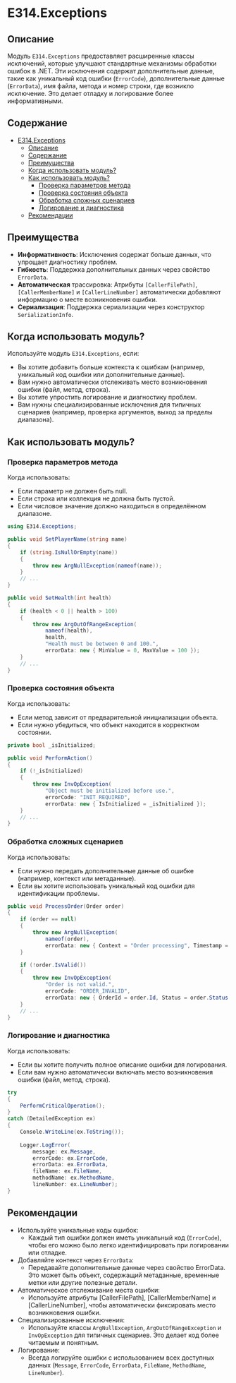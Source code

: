 # E314.Exceptions

## Описание

Модуль `E314.Exceptions` предоставляет расширенные классы исключений, которые улучшают стандартные механизмы обработки ошибок в .NET. Эти исключения содержат дополнительные данные, такие как уникальный код ошибки (`ErrorCode`), дополнительные данные (`ErrorData`), имя файла, метода и номер строки, где возникло исключение. Это делает отладку и логирование более информативными.

## Содержание

- [E314.Exceptions](#e314exceptions)
  - [Описание](#описание)
  - [Содержание](#содержание)
  - [Преимущества](#преимущества)
  - [Когда использовать модуль?](#когда-использовать-модуль)
  - [Как использовать модуль?](#как-использовать-модуль)
    - [Проверка параметров метода](#проверка-параметров-метода)
    - [Проверка состояния объекта](#проверка-состояния-объекта)
    - [Обработка сложных сценариев](#обработка-сложных-сценариев)
    - [Логирование и диагностика](#логирование-и-диагностика)
  - [Рекомендации](#рекомендации)

## Преимущества

- **Информативность**: Исключения содержат больше данных, что упрощает диагностику проблем.
- **Гибкость**: Поддержка дополнительных данных через свойство `ErrorData`.
- **Автоматическая** трассировка: Атрибуты `[CallerFilePath]`, `[CallerMemberName]` и `[CallerLineNumber]` автоматически добавляют информацию о месте возникновения ошибки.
- **Сериализация**: Поддержка сериализации через конструктор `SerializationInfo`.

## Когда использовать модуль?

Используйте модуль `E314.Exceptions`, если:

- Вы хотите добавить больше контекста к ошибкам (например, уникальный код ошибки или дополнительные данные).
- Вам нужно автоматически отслеживать место возникновения ошибки (файл, метод, строка).
- Вы хотите упростить логирование и диагностику проблем.
- Вам нужны специализированные исключения для типичных сценариев (например, проверка аргументов, выход за пределы диапазона).

## Как использовать модуль?

### Проверка параметров метода

Когда использовать:

- Если параметр не должен быть null.
- Если строка или коллекция не должна быть пустой.
- Если числовое значение должно находиться в определённом диапазоне.

``` csharp
using E314.Exceptions;

public void SetPlayerName(string name)
{
    if (string.IsNullOrEmpty(name))
    {
        throw new ArgNullException(nameof(name));
    }
    // ...
}

public void SetHealth(int health)
{
    if (health < 0 || health > 100)
    {
        throw new ArgOutOfRangeException(
            nameof(health),
            health,
            "Health must be between 0 and 100.",
            errorData: new { MinValue = 0, MaxValue = 100 });
    }
    // ...
}
```

### Проверка состояния объекта

Когда использовать:

- Если метод зависит от предварительной инициализации объекта.
- Если нужно убедиться, что объект находится в корректном состоянии.

``` csharp
private bool _isInitialized;

public void PerformAction()
{
    if (!_isInitialized)
    {
        throw new InvOpException(
            "Object must be initialized before use.",
            errorCode: "INIT_REQUIRED",
            errorData: new { IsInitialized = _isInitialized });
    }
    // ...
}
```

### Обработка сложных сценариев

Когда использовать:

- Если нужно передать дополнительные данные об ошибке (например, контекст или метаданные).
- Если вы хотите использовать уникальный код ошибки для идентификации проблемы.

``` csharp
public void ProcessOrder(Order order)
{
    if (order == null)
    {
        throw new ArgNullException(
            nameof(order),
            errorData: new { Context = "Order processing", Timestamp = DateTime.UtcNow });
    }

    if (!order.IsValid())
    {
        throw new InvOpException(
            "Order is not valid.",
            errorCode: "ORDER_INVALID",
            errorData: new { OrderId = order.Id, Status = order.Status });
    }
    // ...
}
```

### Логирование и диагностика

Когда использовать:

- Если вы хотите получить полное описание ошибки для логирования.
- Если вам нужно автоматически включать место возникновения ошибки (файл, метод, строка).

``` csharp
try
{
    PerformCriticalOperation();
}
catch (DetailedException ex)
{
    Console.WriteLine(ex.ToString());
    
    Logger.LogError(
        message: ex.Message,
        errorCode: ex.ErrorCode,
        errorData: ex.ErrorData,
        fileName: ex.FileName,
        methodName: ex.MethodName,
        lineNumber: ex.LineNumber);
}
```

## Рекомендации

- Используйте уникальные коды ошибок:
  - Каждый тип ошибки должен иметь уникальный код (`ErrorCode`), чтобы его можно было легко идентифицировать при логировании или отладке.
- Добавляйте контекст через `ErrorData`:
  - Передавайте дополнительные данные через свойство ErrorData. Это может быть объект, содержащий метаданные, временные метки или другие полезные детали.
- Автоматическое отслеживание места ошибки:
  - Используйте атрибуты [CallerFilePath], [CallerMemberName] и [CallerLineNumber], чтобы автоматически фиксировать место возникновения ошибки.
- Специализированные исключения:
  - Используйте классы `ArgNullException`, `ArgOutOfRangeException` и `InvOpException` для типичных сценариев. Это делает код более читаемым и понятным.
- Логирование:
  - Всегда логируйте ошибки с использованием всех доступных данных (`Message`, `ErrorCode`, `ErrorData`, `FileName`, `MethodName`, `LineNumber`).
